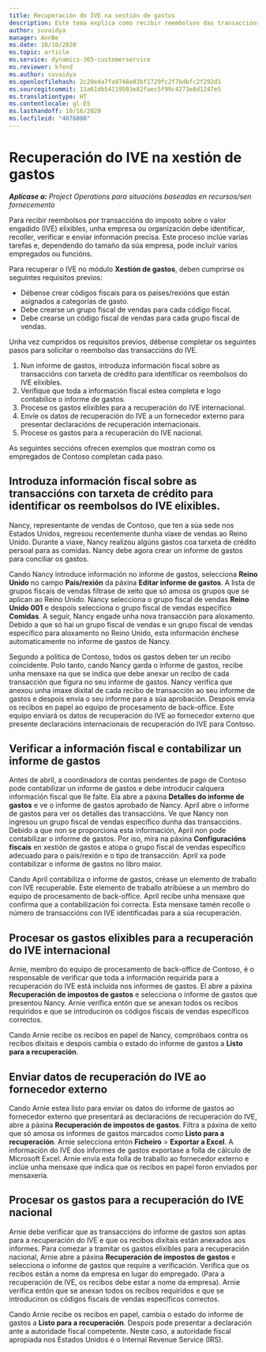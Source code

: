 ```yaml
---
title: Recuperación do IVE na xestión de gastos
description: Este tema explica como recibir reembolsos das transaccións elixibles do imposto sobre o valor engadido (IVE).
author: suvaidya
manager: AnnBe
ms.date: 10/10/2020
ms.topic: article
ms.service: dynamics-365-customerservice
ms.reviewer: kfend
ms.author: suvaidya
ms.openlocfilehash: 2c20e4a7fa9748e03bf1729fc2f7bdbfc2f292d1
ms.sourcegitcommit: 11a61db54119503e82faec5f99c4273e8d1247e5
ms.translationtype: HT
ms.contentlocale: gl-ES
ms.lasthandoff: 10/16/2020
ms.locfileid: "4076000"
---
```

# <a name="vat-recovery-in-expense-management"></a>Recuperación do IVE na xestión de gastos

_**Aplícase a:** Project Operations para situacións baseadas en recursos/sen fornecemento_

Para recibir reembolsos por transaccións do imposto sobre o valor engadido (IVE) elixibles, unha empresa ou organización debe identificar, recoller, verificar e enviar información precisa. Este proceso inclúe varias tarefas e, dependendo do tamaño da súa empresa, pode incluír varios empregados ou funcións.

Para recuperar o IVE no módulo **Xestión de gastos**, deben cumprirse os seguintes requisitos previos:

- Débense crear códigos fiscais para os países/rexións que están asignados a categorías de gasto.
- Debe crearse un grupo fiscal de vendas para cada código fiscal.
- Debe crearse un código fiscal de vendas para cada grupo fiscal de vendas.

Unha vez cumpridos os requisitos previos, débense completar os seguintes pasos para solicitar o reembolso das transaccións do IVE.

1. Nun informe de gastos, introduza información fiscal sobre as transaccións con tarxeta de crédito para identificar os reembolsos do IVE elixibles.
2. Verifique que toda a información fiscal estea completa e logo contabilice o informe de gastos.
3. Procese os gastos elixibles para a recuperación do IVE internacional.
4. Envíe os datos de recuperación do IVE a un fornecedor externo para presentar declaracións de recuperación internacionais.
5. Procese os gastos para a recuperación do IVE nacional.

As seguintes seccións ofrecen exemplos que mostran como os empregados de Contoso completan cada paso.

## <a name="enter-tax-information-about-credit-card-transactions-to-identify-eligible-vat-refunds"></a>Introduza información fiscal sobre as transaccións con tarxeta de crédito para identificar os reembolsos do IVE elixibles.

Nancy, representante de vendas de Contoso, que ten a súa sede nos Estados Unidos, regresou recentemente dunha viaxe de vendas ao Reino Unido. Durante a viaxe, Nancy realizou algúns gastos coa tarxeta de crédito persoal para as comidas. Nancy debe agora crear un informe de gastos para conciliar os gastos.

Cando Nancy introduce información no informe de gastos, selecciona **Reino Unido** no campo **País/rexión** da páxina **Editar informe de gastos**. A lista de grupos fiscais de vendas fíltrase de xeito que só amosa os grupos que se aplican ao Reino Unido. Nancy selecciona o grupo fiscal de vendas **Reino Unido 001** e despois selecciona o grupo fiscal de vendas específico **Comidas**. A seguir, Nancy engade unha nova transacción para aloxamento. Debido a que só hai un grupo fiscal de vendas e un grupo fiscal de vendas específico para aloxamento no Reino Unido, esta información énchese automaticamente no informe de gastos de Nancy.

Segundo a política de Contoso, todos os gastos deben ter un recibo coincidente. Polo tanto, cando Nancy garda o informe de gastos, recibe unha mensaxe na que se indica que debe anexar un recibo de cada transacción que figura no seu informe de gastos. Nancy verifica que anexou unha imaxe dixital de cada recibo de transacción ao seu informe de gastos e despois envía o seu informe para a súa aprobación. Despois envía os recibos en papel ao equipo de procesamento de back-office. Este equipo enviará os datos de recuperación do IVE ao fornecedor externo que presente declaracións internacionais de recuperación do IVE para Contoso.

## <a name="verify-tax-information-and-post-an-expense-report"></a>Verificar a información fiscal e contabilizar un informe de gastos

Antes de abril, a coordinadora de contas pendentes de pago de Contoso pode contabilizar un informe de gastos e debe introducir calquera información fiscal que lle falte. Ela abre a páxina **Detalles do informe de gastos** e ve o informe de gastos aprobado de Nancy. April abre o informe de gastos para ver os detalles das transaccións. Ve que Nancy non ingresou un grupo fiscal de vendas específico dunha das transaccións. Debido a que non se proporciona esta información, April non pode contabilizar o informe de gastos. Por iso, mira na páxina **Configuracións fiscais** en xestión de gastos e atopa o grupo fiscal de vendas específico adecuado para o país/rexión e o tipo de transacción. April xa pode contabilizar o informe de gastos no libro maior.

Cando April contabiliza o informe de gastos, créase un elemento de traballo con IVE recuperable. Este elemento de traballo atribúese a un membro do equipo de procesamento de back-office. April recibe unha mensaxe que confirma que a contabilización foi correcta. Esta mensaxe tamén recolle o número de transaccións con IVE identificadas para a súa recuperación.

## <a name="process-expenses-that-are-eligible-for-international-vat-recovery"></a>Procesar os gastos elixibles para a recuperación do IVE internacional

Arnie, membro do equipo de procesamento de back-office de Contoso, é o responsable de verificar que toda a información requirida para a recuperación do IVE está incluída nos informes de gastos. El abre a páxina **Recuperación de impostos de gastos** e selecciona o informe de gastos que presentou Nancy. Arnie verifica entón que se anexan todos os recibos requiridos e que se introduciron os códigos fiscais de vendas específicos correctos.

Cando Arnie recibe os recibos en papel de Nancy, compróbaos contra os recibos dixitais e despois cambia o estado do informe de gastos a **Listo para a recuperación**.

## <a name="send-vat-recovery-data-to-the-third-party-vendor"></a>Enviar datos de recuperación do IVE ao fornecedor externo

Cando Arnie estea listo para enviar os datos do informe de gastos ao fornecedor externo que presentará as declaracións de recuperación do IVE, abre a páxina **Recuperación de impostos de gastos**. Filtra a páxina de xeito que só amosa os informes de gastos marcados como **Listo para a recuperación**. Arnie selecciona entón **Ficheiro** &gt; **Exportar a Excel**. A información do IVE dos informes de gastos exportase a folla de cálculo de Microsoft Excel. Arnie envía esta folla de traballo ao fornecedor externo e inclúe unha mensaxe que indica que os recibos en papel foron enviados por mensaxería.

## <a name="process-expenses-for-domestic-vat-recovery"></a>Procesar os gastos para a recuperación do IVE nacional

Arnie debe verificar que as transaccións do informe de gastos son aptas para a recuperación do IVE e que os recibos dixitais están anexados aos informes. Para comezar a tramitar os gastos elixibles para a recuperación nacional, Arnie abre a páxina **Recuperación de impostos de gastos** e selecciona o informe de gastos que require a verificación. Verifica que os recibos están a nome da empresa en lugar do empregado. (Para a recuperación de IVE, os recibos debe estar a nome da empresa). Arnie verifica entón que se anexan todos os recibos requiridos e que se introduciron os códigos fiscais de vendas específicos correctos.

Cando Arnie recibe os recibos en papel, cambia o estado do informe de gastos a **Listo para a recuperación**. Despois pode presentar a declaración ante a autoridade fiscal competente. Neste caso, a autoridade fiscal apropiada nos Estados Unidos é o Internal Revenue Service (IRS).
